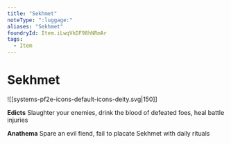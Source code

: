 ```yaml
---
title: "Sekhmet"
noteType: ":luggage:"
aliases: "Sekhmet"
foundryId: Item.iLwqVkDF98hNRmAr
tags:
  - Item
---
```


# Sekhmet
![[systems-pf2e-icons-default-icons-deity.svg|150]]

**Edicts** Slaughter your enemies, drink the blood of defeated foes, heal battle injuries

**Anathema** Spare an evil fiend, fail to placate Sekhmet with daily rituals
